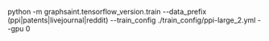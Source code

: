 

python -m graphsaint.tensorflow_version.train --data_prefix (ppi|patents|livejournal|reddit) --train_config ./train_config/ppi-large_2.yml --gpu 0

